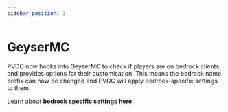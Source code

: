 ```yaml
---
sidebar_position: 3
---
```


# GeyserMC

PVDC now hooks into GeyserMC to check if players are on bedrock clients and provides options for their customisation. This means the bedrock name prefix can now be changed and PVDC will apply bedrock-specific settings to them.

Learn about **[bedrock specific settings here](../config/config.yml.md)**!